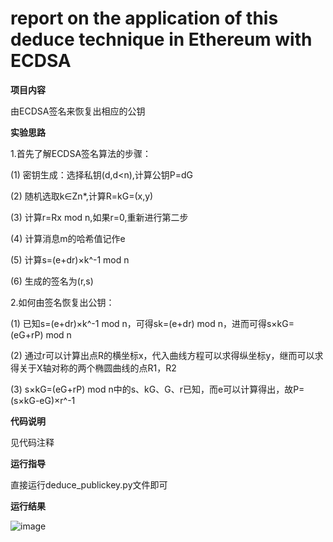# report on the application of this deduce technique in Ethereum with ECDSA

**项目内容**

由ECDSA签名来恢复出相应的公钥

**实验思路**

1.首先了解ECDSA签名算法的步骤：

(1) 密钥生成：选择私钥(d,d<n),计算公钥P=dG

(2) 随机选取k∈Zn*,计算R=kG=(x,y)

(3) 计算r=Rx mod n,如果r=0,重新进行第二步

(4) 计算消息m的哈希值记作e

(5) 计算s=(e+dr)×k^-1 mod n

(6) 生成的签名为(r,s)

2.如何由签名恢复出公钥：

(1) 已知s=(e+dr)×k^-1 mod n，可得sk=(e+dr) mod n，进而可得s×kG=(eG+rP) mod n

(2) 通过r可以计算出点R的横坐标x，代入曲线方程可以求得纵坐标y，继而可以求得关于X轴对称的两个椭圆曲线的点R1，R2

(3) s×kG=(eG+rP) mod n中的s、kG、G、r已知，而e可以计算得出，故P=(s×kG-eG)×r^-1

**代码说明**

见代码注释

**运行指导**

直接运行deduce_publickey.py文件即可

**运行结果**

![image](https://user-images.githubusercontent.com/105548921/181587690-68426319-28d7-45be-ab50-fdea56f3ec8e.png)
